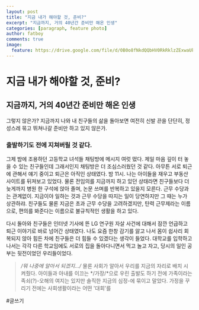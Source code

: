 ```yaml
---
layout: post
title: "지금 내가 해야할 것, 준비?"
excerpt: "지금까지, 거의 40년간 준비만 해온 인생"
categories: [paragraph, feature photo]
author: fatboy
comments: true
image:
  feature: https://drive.google.com/file/d/0B0o8fNkdQQbHV0RkRklzZExwaUk/view?usp=sharing
---
```



# 지금 내가 해야할 것, 준비?
## 지금까지, 거의 40년간 준비만 해온 인생
그렇지 않은가? 지금까지 나와 내 친구들의 삶을 돌아보면 여전히 신발 끈을 단단히, 정성스레 묶고 뛰쳐나갈 준비만 하고 있지 않은가.
### 출발하기도 전에 지쳐버릴 것 같다.
그제 밤에 조용하던 고등학교 녀석들 채팅방에 메시지 여럿 떴다.
제일 마음 깊이 터 놓을 수 있는 친구들인데 그래서인지 채팅방은 더 조심스러웠던 것 같다.
아무튼 서로 퇴근에 관해서 얘기 중이고 퇴근은 아직인 상태였다.
밤 11시.
나는 아이들을 재우고 부동산 사이트를 뒤져보고 있었다.
물론 전임의를 지금까지 하고 있던 상태라면 친구들보다 더 늦게까지 병원 한 구석에 앉아 졸며, 논문 쓰며를 반복하고 있을지 모른다.
근무 수당과는 관계없이.
지금이야 일하는 것과 근무 수당을 따지는 일이 당연하지만 그 때는 누가 상관하랴.
친구들도 물론 지금은 초과 근무 수당을 고려하겠지만, 탄력 근무제라는 이름으로, 편의를 봐준다는 이름으로 불규칙적인 생활을 하고 있다.

다시 돌아와 친구들은 인터넷 기사에 뜬 LG 연구원 자살 사건에 대해서 잠깐 언급하고 퇴근 이야기로 바로 넘어간 상태였다.
나도 요즘 한창 감기를 앓고 나서 몸이 쉽사리 회복되지 않아 힘든 차에 친구들은 더 힘들 수 있겠다는 생각이 들었다.
대학교를 입학하고 나서는 각각 다른 학교임에도 서로의 집을 돌아다니면서 먹고 놀고 자고, 당시의 일인 공부는 뒷전이었던 우리들이었다. 
> */뭐 나중에 알아서 되겠지.../*
물론 사회가 알아서 우리를 지금의 자리로 배치 시켜줬다.
아이들과 아내를 이끄는 */가장/*으로
우린 출발도 하기 전에 가족이라는 족쇠(?)-오해의 여지는 있지만 솔직한 지금의 심정-에 묶이고 말았다.
가정을 꾸리기 전에는 사회생활이라는 어떤 '대회'를 






#글쓰기

